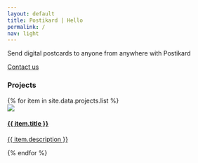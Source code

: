 ```yaml
---
layout: default
title: Postikard | Hello
permalink: /
nav: light
---
```


<section class="home-hero">
  <div class="pw-container">
    <div class="home-hero-content">
      <p>Send digital postcards to anyone from anywhere with <span class="green-text">Postikard</span></p>
      <a class="btn-lrg btn-lrg-dark" href="{{ "/contact/" | relative_url }}">Contact us</a>
    </div>
  </div>
</section>

<section class="home-projects">
  <div class="pw-container">
    <h3><a name="projects"></a>Projects</h3>
    <div class="home-projects-list">
      {% for item in site.data.projects.list %}
      <div class="home-project">
        <a href="{{ item.url }}" alt="{{ item.title }}">
          <img class="home-project-thumbnail" src="{{ item.thumbnail }}" />
          <h4 class="home-project-title">{{ item.title }}</h4>
          <p class="home-project-description">{{ item.description }}</p>
        </a>
      </div>
      {% endfor %}
    </div>
  </div>
</section>
